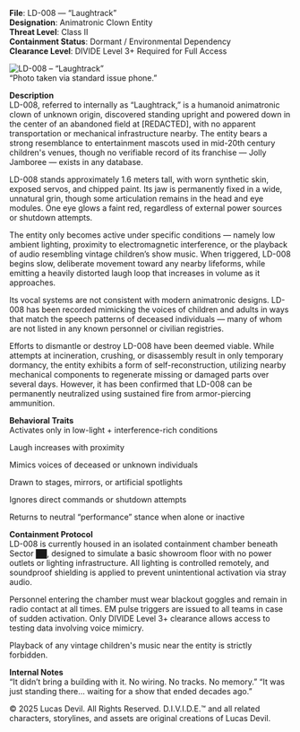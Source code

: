 **File**: LD-008 — “Laughtrack”  
**Designation**: Animatronic Clown Entity  
**Threat Level**: Class II  
**Containment Status**: Dormant / Environmental Dependency  
**Clearance Level**: DIVIDE Level 3+ Required for Full Access  


![LD-008 – “Laughtrack”](https://pbs.twimg.com/media/GqwtrA1W0AE7AI_?format=png&name=900x900)  
“Photo taken via standard issue phone.”

**Description**  
LD-008, referred to internally as “Laughtrack,” is a humanoid animatronic clown of unknown origin, discovered standing upright and powered down in the center of an abandoned field at [REDACTED], with no apparent transportation or mechanical infrastructure nearby. The entity bears a strong resemblance to entertainment mascots used in mid-20th century children's venues, though no verifiable record of its franchise — Jolly Jamboree — exists in any database.

LD-008 stands approximately 1.6 meters tall, with worn synthetic skin, exposed servos, and chipped paint. Its jaw is permanently fixed in a wide, unnatural grin, though some articulation remains in the head and eye modules. One eye glows a faint red, regardless of external power sources or shutdown attempts.

The entity only becomes active under specific conditions — namely low ambient lighting, proximity to electromagnetic interference, or the playback of audio resembling vintage children’s show music. When triggered, LD-008 begins slow, deliberate movement toward any nearby lifeforms, while emitting a heavily distorted laugh loop that increases in volume as it approaches.

Its vocal systems are not consistent with modern animatronic designs. LD-008 has been recorded mimicking the voices of children and adults in ways that match the speech patterns of deceased individuals — many of whom are not listed in any known personnel or civilian registries.

Efforts to dismantle or destroy LD-008 have been deemed viable. While attempts at incineration, crushing, or disassembly result in only temporary dormancy, the entity exhibits a form of self-reconstruction, utilizing nearby mechanical components to regenerate missing or damaged parts over several days. However, it has been confirmed that LD-008 can be permanently neutralized using sustained fire from armor-piercing ammunition.  

**Behavioral Traits**  
Activates only in low-light + interference-rich conditions

Laugh increases with proximity

Mimics voices of deceased or unknown individuals

Drawn to stages, mirrors, or artificial spotlights

Ignores direct commands or shutdown attempts

Returns to neutral “performance” stance when alone or inactive

**Containment Protocol**  
LD-008 is currently housed in an isolated containment chamber beneath Sector ██, designed to simulate a basic showroom floor with no power outlets or lighting infrastructure. All lighting is controlled remotely, and soundproof shielding is applied to prevent unintentional activation via stray audio.

Personnel entering the chamber must wear blackout goggles and remain in radio contact at all times. EM pulse triggers are issued to all teams in case of sudden activation. Only DIVIDE Level 3+ clearance allows access to testing data involving voice mimicry.

Playback of any vintage children's music near the entity is strictly forbidden.

**Internal Notes**  
“It didn’t bring a building with it. No wiring. No tracks. No memory.”
“It was just standing there... waiting for a show that ended decades ago.”





© 2025 Lucas Devil. All Rights Reserved.
D.I.V.I.D.E.™ and all related characters, storylines, and assets are original creations of Lucas Devil.
